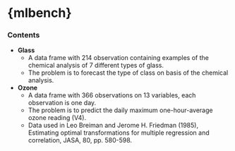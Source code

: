 \{mlbench\}
===========

### Contents

- **Glass**
  - A data frame with 214 observation containing examples of the chemical analysis of 7 different types of glass.
  - The problem is to forecast the type of class on basis of the chemical analysis.
- **Ozone**
  - A data frame with 366 observations on 13 variables, each observation is one day.
  - The problem is to predict the daily maximum one-hour-average ozone reading (V4).
  - Data used in Leo Breiman and Jerome H. Friedman (1985), Estimating optimal transformations for multiple regression and correlation, JASA, 80, pp. 580-598.
